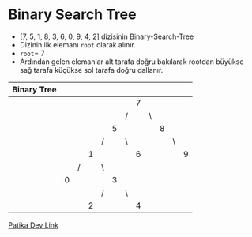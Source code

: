 # Binary Search Tree
- [7, 5, 1, 8, 3, 6, 0, 9, 4, 2] dizisinin Binary-Search-Tree 
- Dizinin ilk elemanı `root` olarak alınır.
- `root`= 7
- Ardından gelen elemanlar alt tarafa doğru bakılarak rootdan büyükse  sağ tarafa küçükse sol tarafa doğru dallanır.

| Binary Tree            |  |  |     |  |  |  |  |  |  |  |  |
|--           |--|--|-    |- |- |- |- |- |- |- |- |
|             |  |  |     |  |  |  | 7|  |  |  |  |  
|             |  |  |     |  |  | /|  |\ |  |  |  | 
|             |  |  |     |  | 5|  |  |  |8 |  |  | 
|             |  |  |     | /|  |\ |  |  |  |\ |  | 
|             |  |  | 1   |  |  |  |6 |  |  |  | 9|
|             |  | /|     |\ |  |  |  |  |  |  |  |
|             | 0|  |     |  | 3|  |  |  |  |  |  |
|             |  |  |     | /|  |\ |  |  |  |  |  |
|             |  |  |  2  |  |  |  |4 |  |  |  |  |	

















[Patika Dev Link](https://app.patika.dev/halbayrak32)	
